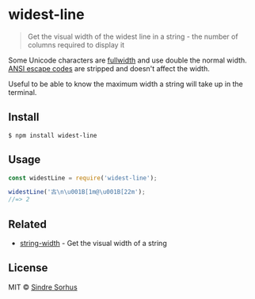 # widest-line

> Get the visual width of the widest line in a string - the number of columns required to display it

Some Unicode characters are [fullwidth](https://en.wikipedia.org/wiki/Halfwidth_and_fullwidth_forms) and use double the normal width. [ANSI escape codes](http://en.wikipedia.org/wiki/ANSI_escape_code) are stripped and doesn't affect the width.

Useful to be able to know the maximum width a string will take up in the terminal.


## Install

```
$ npm install widest-line
```


## Usage

```js
const widestLine = require('widest-line');

widestLine('古\n\u001B[1m@\u001B[22m');
//=> 2
```


## Related

- [string-width](https://github.com/sindresorhus/string-width) - Get the visual width of a string


## License

MIT © [Sindre Sorhus](https://sindresorhus.com)
